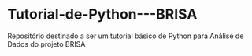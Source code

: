 # Tutorial-de-Python---BRISA
Repositório destinado a ser um tutorial básico de Python para Análise de Dados do projeto BRISA 
